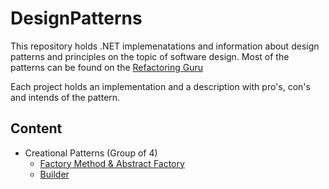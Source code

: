 # DesignPatterns

This repository holds .NET implemenatations and information about design patterns and principles on the topic of software design.
Most of the patterns can be found on the [Refactoring Guru](https://refactoring.guru/design-patterns/catalog)

Each project holds an implementation and a description with pro's, con's and intends of the pattern.

## Content
- Creational Patterns (Group of 4)
  - [Factory Method & Abstract Factory](https://github.com/Pioda/DesignPatterns/tree/main/DesignPatterns/FactoryMethod)
  - [Builder](https://github.com/Pioda/DesignPatterns/tree/main/DesignPatterns/Builder)
